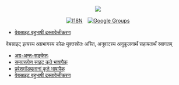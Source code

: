 <p align="center"><a href="https://wac.tax"><img src="https://cdn.jsdelivr.net/gh/wactax/img/logo.svg"/></a></p><p align="center"><a href="https://github.com/wactax/wac.tax/blob/main/doc/README.md#readme"><img alt="I18N" src="https://cdn.jsdelivr.net/gh/wactax/img/t.svg"/></a>　<a href="https://groups.google.com/u/2/g/wactax"><img alt="Google Groups" src="https://cdn.jsdelivr.net/gh/wactax/img/g-groups.svg"/></a></p>

* [वेबसाइट बहुभाषी दस्तावेजीकरण](https://github.com/xxai-doc)

वेबसाइट् इत्यस्य अग्रभागस्य कोडः मुक्तस्रोतः अस्ति, अनुवादस्य अनुकूलनार्थं सहायतार्थं स्वागतम्

* [अग्र-अन्त-सङ्केतः](https://github.com/xxai-art/web)
* [समग्ररूपेण साइट् कृते भाषापैक्](https://github.com/xxai-art/web/tree/main/i18n)
* [प्रवेशमॉड्यूलानां कृते भाषापैक्](https://github.com/wacpkg/user/tree/main/ui.i18n)
* [वेबसाइट बहुभाषी दस्तावेजीकरण](https://github.com/xxai-doc)

